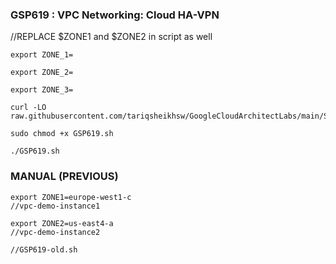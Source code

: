 ### GSP619 :  VPC Networking: Cloud HA-VPN 
//REPLACE $ZONE1 and $ZONE2 in script as well

```
export ZONE_1=

export ZONE_2=

export ZONE_3=
```

```
curl -LO raw.githubusercontent.com/tariqsheikhsw/GoogleCloudArchitectLabs/main/Solutions/GSP619.sh

sudo chmod +x GSP619.sh

./GSP619.sh
```

### MANUAL (PREVIOUS)

```
export ZONE1=europe-west1-c
//vpc-demo-instance1

export ZONE2=us-east4-a
//vpc-demo-instance2

//GSP619-old.sh
```




